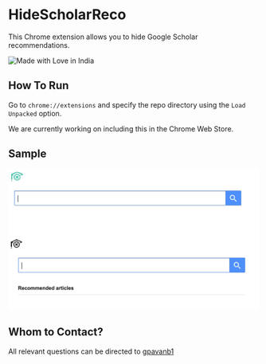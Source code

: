 # HideScholarReco

This Chrome extension allows you to hide Google Scholar recommendations.

![Made with Love in India](https://madewithlove.org.in/badge.svg)

## How To Run

Go to `chrome://extensions` and specify the repo directory
using the `Load Unpacked` option.

We are currently working on including this in the Chrome Web Store.

## Sample

![](./sample/demo.jpg)

## Whom to Contact?

All relevant questions can be directed to [gpavanb1](https://github.com/gpavanb1)